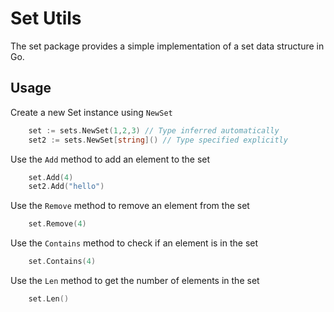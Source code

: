# Set Utils

The set package provides a simple implementation of a set data structure in Go.

## Usage

Create a new Set instance using `NewSet`

```go
    set := sets.NewSet(1,2,3) // Type inferred automatically
    set2 := sets.NewSet[string]() // Type specified explicitly
```

Use the `Add` method to add an element to the set

```go
    set.Add(4)
    set2.Add("hello")
```

Use the `Remove` method to remove an element from the set

```go
    set.Remove(4)
```

Use the `Contains` method to check if an element is in the set

```go
    set.Contains(4)
```

Use the `Len` method to get the number of elements in the set

```go
    set.Len()
```